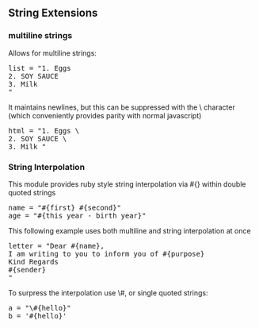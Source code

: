 ## String Extensions


### multiline strings

Allows for multiline strings:

<pre>
list = "1. Eggs
2. SOY SAUCE
3. Milk
"
</pre>

It maintains newlines, but this can be suppressed with the \ character (which conveniently provides parity with normal javascript)

<pre>
html = "1. Eggs \
2. SOY SAUCE \
3. Milk "
</pre>


### String Interpolation

This module provides ruby style string interpolation via #{} within double quoted strings

<pre>
name = "#{first} #{second}"
age = "#{this_year - birth_year}"
</pre>
This following example uses both multiline and string interpolation at once

<pre>
letter = "Dear #{name},
I am writing to you to inform you of #{purpose}
Kind Regards
#{sender}
"
</pre>

To surpress the interpolation use \\#, or single quoted strings:

<pre>
a = "\#{hello}"
b = '#{hello}'
</pre>

